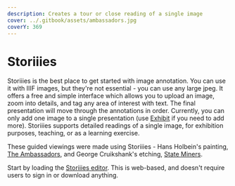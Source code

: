 ```yaml
---
description: Creates a tour or close reading of a single image
cover: ../.gitbook/assets/ambassadors.jpg
coverY: 369
---
```


# Storiiies

Storiiies is the best place to get started with image annotation. You can use it with IIIF images, but they're not essential - you can use any large jpeg. It offers a free and simple interface which allows you to upload an image, zoom into details, and tag any area of interest with text. The final presentation will move through the annotations in order. Currently, you can only add one image to a single presentation (use [Exhibit](exhibit.md) if you need to add more). Storiiies supports detailed readings of a single image, for exhibition purposes, teaching, or as a learning exercise.

These guided viewings were made using Storiiies - Hans Holbein's painting, [The Ambassadors](https://storiiies.cogapp.com/viewer?manifest=https://storiiies.cogapp.com/holbein/manifest.json), and George Cruikshank's etching, [State Miners](https://sharc.kcl.ac.uk/exhibition/section-two-acting-royal/a-mad-king-king-lear/state-miners-1).

Start by loading the [Storiiies editor](https://storiiies-editor.cogapp.com/). This is web-based, and doesn't require users to sign in or download anything.
